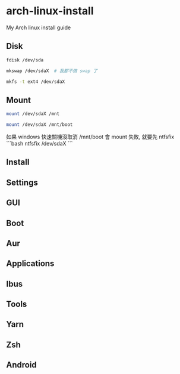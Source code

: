 # arch-linux-install
My Arch linux install guide

## Disk
```bash
fdisk /dev/sda
```
```bash
mkswap /dev/sdaX  # 我都不做 swap 了
```
```bash
mkfs -t ext4 /dev/sdaX
```

## Mount
```bash
mount /dev/sdaX /mnt
```
```bash
mount /dev/sdaX /mnt/boot
```
<aside class="notice">
如果 windows 快速關機沒取消 /mnt/boot 會 mount 失敗, 就要先 ntfsfix
</aside>
```bash
ntfsfix /dev/sdaX
```



## Install

## Settings

## GUI

## Boot

## Aur

## Applications

## Ibus

## Tools

## Yarn

## Zsh

## Android

